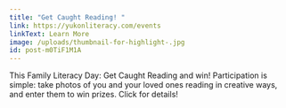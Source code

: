 ```yaml
---
title: "Get Caught Reading! "
link: https://yukonliteracy.com/events
linkText: Learn More
image: /uploads/thumbnail-for-highlight-.jpg
id: post-m0TiF1M1A
---
```

This Family Literacy Day: Get Caught Reading and win! Participation is simple: take photos of you and your loved ones reading in creative ways, and enter them to win prizes. Click for details!
